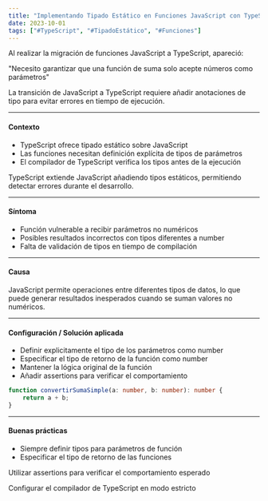 ```yaml
---
title: "Implementando Tipado Estático en Funciones JavaScript con TypeScript"
date: 2023-10-01
tags: ["#TypeScript", "#TipadoEstático", "#Funciones"]
---
```


Al realizar la migración de funciones JavaScript a TypeScript, apareció:

"Necesito garantizar que una función de suma solo acepte números como parámetros"

La transición de JavaScript a TypeScript requiere añadir anotaciones de tipo para evitar errores en tiempo de ejecución.

---

#### Contexto

- TypeScript ofrece tipado estático sobre JavaScript
- Las funciones necesitan definición explícita de tipos de parámetros
- El compilador de TypeScript verifica los tipos antes de la ejecución

TypeScript extiende JavaScript añadiendo tipos estáticos, permitiendo detectar errores durante el desarrollo.

---

#### Síntoma

- Función vulnerable a recibir parámetros no numéricos
- Posibles resultados incorrectos con tipos diferentes a number
- Falta de validación de tipos en tiempo de compilación

---

#### Causa

JavaScript permite operaciones entre diferentes tipos de datos, lo que puede generar resultados inesperados cuando se suman valores no numéricos.

---

#### Configuración / Solución aplicada

- Definir explicitamente el tipo de los parámetros como number
- Especificar el tipo de retorno de la función como number
- Mantener la lógica original de la función
- Añadir assertions para verificar el comportamiento

```typescript
function convertirSumaSimple(a: number, b: number): number {
    return a + b;
}
```

---

#### Buenas prácticas

- Siempre definir tipos para parámetros de función
- Especificar el tipo de retorno de las funciones

Utilizar assertions para verificar el comportamiento esperado

Configurar el compilador de TypeScript en modo estricto

